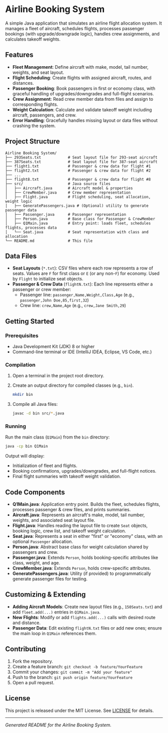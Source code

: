 # Airline Booking System

A simple Java application that simulates an airline flight allocation system. It manages a fleet of aircraft, schedules flights, processes passenger bookings (with upgrade/downgrade logic), handles crew assignments, and calculates takeoff weights.

## Features

- **Fleet Management**: Define aircraft with make, model, tail number, weights, and seat layout.
- **Flight Scheduling**: Create flights with assigned aircraft, routes, and distances.
- **Passenger Booking**: Book passengers in first or economy class, with graceful handling of upgrades/downgrades and full-flight scenarios.
- **Crew Assignment**: Read crew member data from files and assign to corresponding flights.
- **Weight Calculation**: Calculate and validate takeoff weight including aircraft, passengers, and crew.
- **Error Handling**: Gracefully handles missing layout or data files without crashing the system.

## Project Structure

```
Airline Booking System/
├── 293Seats.txt            # Seat layout file for 293-seat aircraft
├── 387Seats.txt            # Seat layout file for 387-seat aircraft
├── flight1.txt             # Passenger & crew data for flight #1
├── flight2.txt             # Passenger & crew data for flight #2
├── ...
├── flight8.txt             # Passenger & crew data for flight #8
├── src/                    # Java source files
│   ├── Aircraft.java       # Aircraft model & properties
│   ├── CrewMember.java     # Crew member representation
│   ├── Flight.java         # Flight scheduling, seat allocation, weight logic
│   ├── GeneratePassengers.java # (Optional) utility to generate passenger data
│   ├── Passenger.java      # Passenger representation
│   ├── Person.java         # Base class for Passenger & CrewMember
│   ├── Q1Main.java         # Entry point: loads fleet, schedules flights, processes data
│   └── Seat.java           # Seat representation with class and allocation
└── README.md               # This file
```

## Data Files

- **Seat Layouts** (`*.txt`): CSV files where each row represents a row of seats. Values are `F` for first class or `E` (or any non-`F`) for economy. Used by `Flight` to initialize seat objects.
- **Passenger & Crew Data** (`flightN.txt`): Each line represents either a passenger or crew member:
  - Passenger line: `passenger,Name,Weight,Class,Age` (e.g., `passenger,John Doe,85,first,32`)
  - Crew line: `crew,Name,Age`  (e.g., `crew,Jane Smith,29`)

## Getting Started

### Prerequisites

- Java Development Kit (JDK) 8 or higher
- Command-line terminal or IDE (IntelliJ IDEA, Eclipse, VS Code, etc.)

### Compilation

1. Open a terminal in the project root directory.
2. Create an output directory for compiled classes (e.g., `bin`).

   ```bash
   mkdir bin
   ```

3. Compile all Java files:

   ```bash
   javac -d bin src/*.java
   ```

### Running

Run the main class (`Q1Main`) from the `bin` directory:

```bash
java -cp bin Q1Main
```

Output will display:
- Initialization of fleet and flights.
- Booking confirmations, upgrades/downgrades, and full-flight notices.
- Final flight summaries with takeoff weight validation.

## Code Components

- **Q1Main.java**: Application entry point. Builds the fleet, schedules flights, processes passenger & crew files, and prints summaries.
- **Aircraft.java**: Represents an aircraft's make, model, tail number, weights, and associated seat layout file.
- **Flight.java**: Handles reading the layout file to create `Seat` objects, booking logic, crew list, and takeoff weight calculation.
- **Seat.java**: Represents a seat in either "first" or "economy" class, with an optional `Passenger` allocation.
- **Person.java**: Abstract base class for weight calculation shared by passengers and crew.
- **Passenger.java**: Extends `Person`, holds booking-specific attributes like class, weight, and age.
- **CrewMember.java**: Extends `Person`, holds crew-specific attributes.
- **GeneratePassengers.java**: Utility (if provided) to programmatically generate passenger files for testing.

## Customizing & Extending

- **Adding Aircraft Models**: Create new layout files (e.g., `150Seats.txt`) and add `fleet.add(...)` entries in `Q1Main.java`.
- **New Flights**: Modify or add `flights.add(...)` calls with desired route and distance.
- **Passenger Data**: Edit existing `flightN.txt` files or add new ones; ensure the main loop in `Q1Main` references them.

## Contributing

1. Fork the repository.
2. Create a feature branch: `git checkout -b feature/YourFeature`
3. Commit your changes: `git commit -m "Add your feature"`
4. Push to the branch: `git push origin feature/YourFeature`
5. Open a pull request.

## License

This project is released under the MIT License. See [LICENSE](LICENSE) for details.

---
*Generated README for the Airline Booking System.*
